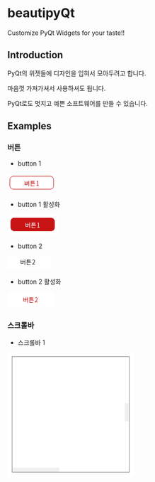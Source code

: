 # beautipyQt

Customize PyQt Widgets for your taste!!

## Introduction

PyQt의 위젯들에 디자인을 입혀서 모아두려고 합니다.

마음껏 가져가셔서 사용하셔도 됩니다.

PyQt로도 멋지고 예쁜 소프트웨어를 만들 수 있습니다.

## Examples

### 버튼

- button 1

<img src='./button1.png'></img>

- button 1 활성화

<img src='button1_activated.png'></img>

- button 2

<img src='button2.png'></img>

- button 2 활성화

<img src='button2_activated.png'></img>


### 스크롤바

 - 스크롤바 1

 <img src='hvscrollbar1.png'></img>
